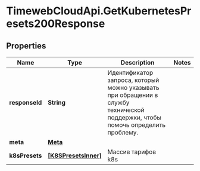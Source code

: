 # TimewebCloudApi.GetKubernetesPresets200Response

## Properties

Name | Type | Description | Notes
------------ | ------------- | ------------- | -------------
**responseId** | **String** | Идентификатор запроса, который можно указывать при обращении в службу технической поддержки, чтобы помочь определить проблему. | 
**meta** | [**Meta**](Meta.md) |  | 
**k8sPresets** | [**[K8SPresetsInner]**](K8SPresetsInner.md) | Массив тарифов k8s | 


